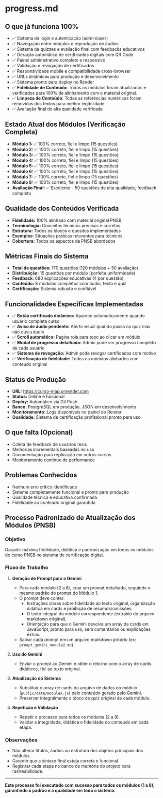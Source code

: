 # progress.md

## O que já funciona 100%
- ✅ Sistema de login e autenticação (admin/user)
- ✅ Navegação entre módulos e reprodução de áudios
- ✅ Sistema de quizzes e avaliação final com feedbacks educativos
- ✅ Geração automática de certificados digitais com QR Code
- ✅ Painel administrativo completo e responsivo
- ✅ Validação e revogação de certificados
- ✅ Responsividade mobile e compatibilidade cross-browser
- ✅ URLs dinâmicas para produção e desenvolvimento
- ✅ Sistema pronto para deploy no Render
- ✅ **Fidelidade de Conteúdo:** Todos os módulos foram atualizados e verificados para 100% de alinhamento com o material original.
- ✅ **Limpeza de Conteúdo:** Todas as referências numéricas foram removidas dos textos para melhor legibilidade.
- ✅ Avaliação final de alta qualidade verificada

## Estado Atual dos Módulos (Verificação Completa)
- **Módulo 1:** ✅ 100% correto, fiel e limpo (15 questões)
- **Módulo 2:** ✅ 100% correto, fiel e limpo (15 questões)
- **Módulo 3:** ✅ 100% correto, fiel e limpo (15 questões)
- **Módulo 4:** ✅ 100% correto, fiel e limpo (15 questões)
- **Módulo 5:** ✅ 100% correto, fiel e limpo (15 questões)
- **Módulo 6:** ✅ 100% correto, fiel e limpo (15 questões)
- **Módulo 7:** ✅ 100% correto, fiel e limpo (15 questões)
- **Módulo 8:** ✅ 100% correto, fiel e limpo (15 questões)
- **Avaliação Final:** ✅ Excelente - 50 questões de alta qualidade, feedback completo

## Qualidade dos Conteúdos Verificada
- **Fidelidade:** 100% alinhado com material original PNSB
- **Terminologia:** Conceitos técnicos precisos e corretos
- **Estrutura:** Todos os blocos e quesitos implementados
- **Exemplos:** Situações práticas relevantes para técnicos
- **Cobertura:** Todos os aspectos da PNSB abordados

## Métricas Finais do Sistema
- **Total de questões:** 170 questões (120 módulos + 50 avaliação)
- **Distribuição:** 15 questões por módulo (perfeita uniformidade)
- **Feedback:** 680 explicações educativas (4 por questão)
- **Conteúdo:** 8 módulos completos com áudio, texto e quiz
- **Certificação:** Sistema robusto e confiável

## Funcionalidades Específicas Implementadas
- ✅ **Botão certificado dinâmico:** Aparece automaticamente quando usuário completa curso
- ✅ **Aviso de áudio pendente:** Alerta visual quando passa no quiz mas não ouviu áudio
- ✅ **Scroll automático:** Página rola para topo ao clicar em módulo
- ✅ **Modal de progresso detalhado:** Admin pode ver progresso completo de cada usuário
- ✅ **Sistema de revogação:** Admin pode revogar certificados com motivo
- ✅ **Verificação de fidelidade:** Todos os módulos alinhados com conteúdo original

## Status de Produção
- **URL:** https://curso-map.onrender.com
- **Status:** Online e funcional
- **Deploy:** Automático via Git Push
- **Banco:** PostgreSQL em produção, JSON em desenvolvimento
- **Monitoramento:** Logs disponíveis no painel do Render
- **Qualidade:** Sistema de certificação profissional pronto para uso

## O que falta (Opcional)
- Coleta de feedback de usuários reais
- Melhorias incrementais baseadas no uso
- Documentação para replicação em outros cursos
- Monitoramento contínuo de performance

## Problemas Conhecidos
- Nenhum erro crítico identificado
- Sistema completamente funcional e pronto para produção
- Qualidade técnica e educativa confirmada
- Fidelidade ao conteúdo original garantida

## Processo Padronizado de Atualização dos Módulos (PNSB)

### Objetivo
Garantir máxima fidelidade, didática e padronização em todos os módulos do curso PNSB no sistema de certificação digital.

### Fluxo de Trabalho

1. **Geração de Prompt para o Gemini**
   - Para cada módulo (2 a 8), criar um prompt detalhado, seguindo o mesmo padrão do prompt do Módulo 1.
   - O prompt deve conter:
     - Instruções claras sobre fidelidade ao texto original, organização didática em cards e proibição de resumos/omissões.
     - O texto integral do módulo correspondente (extraído do arquivo markdown original).
     - Orientação para que o Gemini devolva um array de cards em JavaScript, pronto para uso, sem comentários ou explicações extras.
   - Salvar cada prompt em um arquivo markdown próprio (ex: `prompt_gemini_modulo2.md`).

2. **Uso do Gemini**
   - Enviar o prompt ao Gemini e obter o retorno com o array de cards didáticos, fiel ao texto original.

3. **Atualização do Sistema**
   - Substituir o array de cards do arquivo de dados do módulo (`public/data/moduleX.js`) pelo conteúdo gerado pelo Gemini.
   - Preservar integralmente o bloco de quiz original de cada módulo.

4. **Repetição e Validação**
   - Repetir o processo para todos os módulos (2 a 8).
   - Validar a integridade, didática e fidelidade do conteúdo em cada etapa.

### Observações
- Não alterar títulos, áudios ou estrutura dos objetos principais dos módulos.
- Garantir que a sintaxe final esteja correta e funcional.
- Registrar cada etapa no banco de memória do projeto para rastreabilidade.

---

**Este processo foi executado com sucesso para todos os módulos (1 a 8), garantindo o padrão e a qualidade em todo o sistema.** 